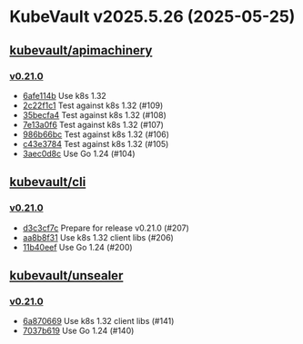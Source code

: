 # KubeVault v2025.5.26 (2025-05-25)


## [kubevault/apimachinery](https://github.com/kubevault/apimachinery)

### [v0.21.0](https://github.com/kubevault/apimachinery/releases/tag/v0.21.0)

- [6afe114b](https://github.com/kubevault/apimachinery/commit/6afe114b) Use k8s 1.32
- [2c22f1c1](https://github.com/kubevault/apimachinery/commit/2c22f1c1) Test against k8s 1.32 (#109)
- [35becfa4](https://github.com/kubevault/apimachinery/commit/35becfa4) Test against k8s 1.32 (#108)
- [7e13a0f6](https://github.com/kubevault/apimachinery/commit/7e13a0f6) Test against k8s 1.32 (#107)
- [986b66bc](https://github.com/kubevault/apimachinery/commit/986b66bc) Test against k8s 1.32 (#106)
- [c43e3784](https://github.com/kubevault/apimachinery/commit/c43e3784) Test against k8s 1.32 (#105)
- [3aec0d8c](https://github.com/kubevault/apimachinery/commit/3aec0d8c) Use Go 1.24 (#104)



## [kubevault/cli](https://github.com/kubevault/cli)

### [v0.21.0](https://github.com/kubevault/cli/releases/tag/v0.21.0)

- [d3c3cf7c](https://github.com/kubevault/cli/commit/d3c3cf7c) Prepare for release v0.21.0 (#207)
- [aa8b8f31](https://github.com/kubevault/cli/commit/aa8b8f31) Use k8s 1.32 client libs (#206)
- [11b40eef](https://github.com/kubevault/cli/commit/11b40eef) Use Go 1.24 (#200)



## [kubevault/unsealer](https://github.com/kubevault/unsealer)

### [v0.21.0](https://github.com/kubevault/unsealer/releases/tag/v0.21.0)

- [6a870669](https://github.com/kubevault/unsealer/commit/6a870669) Use k8s 1.32 client libs (#141)
- [7037b619](https://github.com/kubevault/unsealer/commit/7037b619) Use Go 1.24 (#140)



